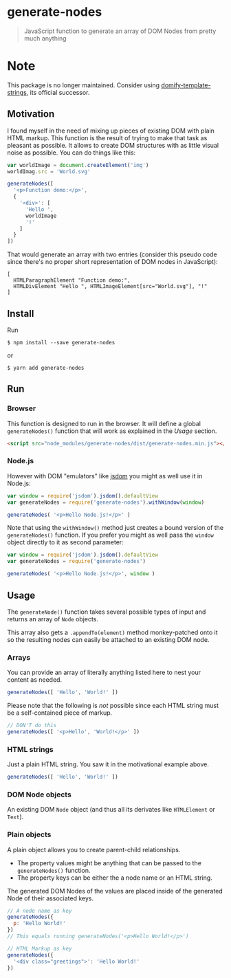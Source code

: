 # generate-nodes
> JavaScript function to generate an array of DOM Nodes from pretty much anything

# Note
This package is no longer maintained. Consider using [domify-template-strings](https://www.npmjs.com/package/domify-template-strings), its official successor.

## Motivation
I found myself in the need of mixing up pieces of existing DOM with plain HTML markup. This function is the result of trying to make that task as pleasant as possible. It allows to create DOM structures with as little visual noise as possible. You can do things like this:

```javascript
var worldImage = document.createElement('img')
worldImag.src = 'World.svg'

generateNodes([
  '<p>Function demo:</p>',
  {
    '<div>': [
      'Hello ',
      worldImage
      '!'
    ]
  }
])
```

That would generate an array with two entries (consider this pseudo code since there's no proper short representation of DOM nodes in JavaScript):

```
[
  HTMLParagraphElement "Function demo:",
  HTMLDivElement "Hello ", HTMLImageElement[src="World.svg"], "!"
]
```

## Install

Run

```console
$ npm install --save generate-nodes
```

or

```console
$ yarn add generate-nodes
```

## Run

### Browser
This function is designed to run in the browser. It will define a global `generateNodes()` function that will work as explained in the *Usage* section.
```html
<script src="node_modules/generate-nodes/dist/generate-nodes.min.js"></script>
```

### Node.js
However with DOM "emulators" like [jsdom](https://github.com/tmpvar/jsdom) you might as well use it in Node.js:

```javascript
var window = require('jsdom').jsdom().defaultView
var generateNodes = require('generate-nodes').withWindow(window)

generateNodes( '<p>Hello Node.js!</p>' )
```

Note that using the `withWindow()` method just creates a bound version of the `generateNodes()` function. If you prefer you might as well pass the `window` object directly to it as second parameter:

```javascript
var window = require('jsdom').jsdom().defaultView
var generateNodes = require('generate-nodes')

generateNodes( '<p>Hello Node.js!</p>', window )
```

## Usage
The `generateNode()` function takes several possible types of input and returns an array of `Node` objects.

This array also gets a `.appendTo(element)` method monkey-patched onto it so the resulting nodes can easily be attached to an existing DOM node.

### Arrays
You can provide an array of literally anything listed here to nest your content as needed.
```javascript
generateNodes([ 'Hello', 'World!' ])
```

Please note that the following is *not* possible since each HTML string must be a self-contained piece of markup.
```javascript
// DON'T do this
generateNodes([ '<p>Hello', 'World!</p>' ])
```

### HTML strings
Just a plain HTML string. You saw it in the motivational example above.
```javascript
generateNodes([ 'Hello', 'World!' ])
```

### DOM Node objects
An existing DOM `Node` object (and thus all its derivates like `HTMLElement` or `Text`).

### Plain objects
A plain object allows you to create parent-child relationships.

* The property values might be anything that can be passed to the `generateNodes()` function.
* The property keys can be either the a node name or an HTML string.

The generated DOM Nodes of the values are placed inside of the generated Node of their associated keys.

```javascript
// A node name as key
generateNodes({
  p: 'Hello World!'
})
// This equals running generateNodes('<p>Hello World!</p>')

// HTML Markup as key
generateNodes({
  '<div class="greetings">': 'Hello World!'
})
```
